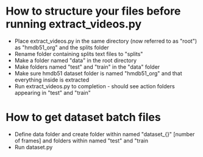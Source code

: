 # How to structure your files before running extract_videos.py

- Place extract_videos.py in the same directory (now referred to as "root") as "hmdb51_org" and the splits folder
- Rename folder containing splits text files to "splits"
- Make a folder named "data" in the root directory
- Make folders named "test" and "train" in the "data" folder
- Make sure hmdb51 dataset folder is named "hmdb51_org" and that everything inside is extracted
- Run extract_videos.py to completion - should see action folders appearing in "test" and "train"

# How to get dataset batch files

- Define data folder and create folder within named "dataset_{}" [number of frames] and folders within named "test" and "train
- Run dataset.py
